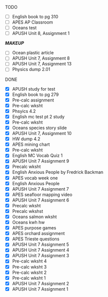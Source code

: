 TODO
- [ ] English book to pg 310
- [ ] APES AP Classroom
- [ ] Oceans test
- [ ] APUSH Unit 8, Assignment 1

***MAKEUP***
- [ ] Ocean plastic article
- [ ] APUSH Unit 7, Assignment 8
- [ ] APUSH Unit 7, Assignment 13
- [ ] Physics dump 2.01

DONE
- [X] APUSH study for test
- [X] English book to pg 279
- [X] Pre-calc assignment
- [X] Pre-calc wksht
- [X] Phsyics 4.2
- [X] English mc test pt 2 study
- [X] Pre-calc wksht
- [X] Oceans species story slide
- [X] APUSH Unit 7, Assignment 10
- [X] HW dump 4.2
- [X] APES mining chart
- [X] Pre-calc wksht
- [X] English MC Vocab Quiz 1
- [X] APUSH Unit 7 Assignment 9
- [X] Precalc wksht
- [X] English Anxious People by Fredrick Backman
- [X] APES vocab week one
- [X] English Anxious People
- [X] APUSH Unit 7 Assignment 7
- [X] APES seafloor mapping video
- [X] APUSH Unit 7 Assignment 6
- [X] Precalc wksht
- [X] Precalc wkshst
- [X] Oceans salmon wksht
- [X] Oceans kwh hw
- [X] APES purpose games
- [X] APES orchard assignment
- [X] APES Trieste questions
- [X] APUSH Unit 7 Assignment 5
- [X] APUSH Unit 7 Assignment 4
- [X] APUSH Unit 7 Assignment 3
- [X] Pre-calc wksht 4
- [X] Pre-calc wksht 3
- [X] Pre-calc wksht 2
- [X] Pre-calc wksht 1
- [X] APUSH Unit 7 Assignment 2
- [X] APUSH Unit 7 Assignment 1
